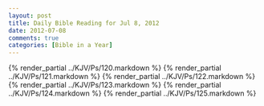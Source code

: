 ```yaml
---
layout: post
title: Daily Bible Reading for Jul 8, 2012
date: 2012-07-08
comments: true
categories: [Bible in a Year]
---
```

{% render_partial ../KJV/Ps/120.markdown %}
{% render_partial ../KJV/Ps/121.markdown %}
{% render_partial ../KJV/Ps/122.markdown %}
{% render_partial ../KJV/Ps/123.markdown %}
{% render_partial ../KJV/Ps/124.markdown %}
{% render_partial ../KJV/Ps/125.markdown %}

